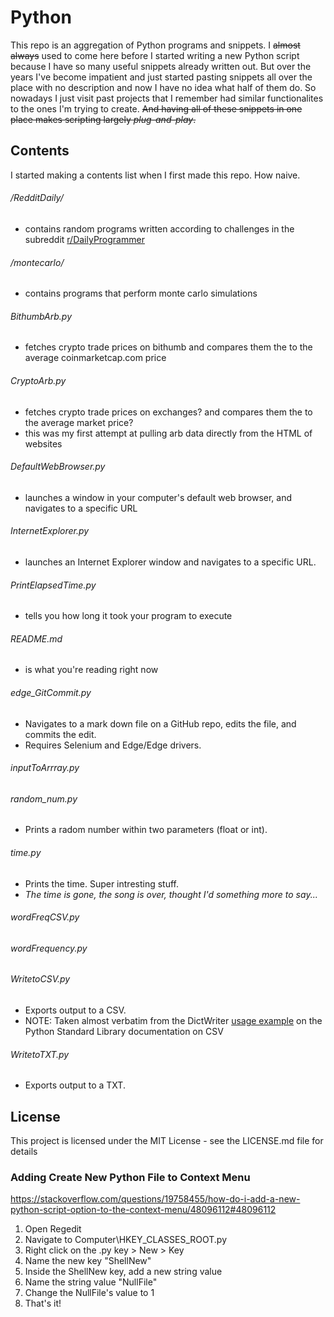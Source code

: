 # Python

This repo is an aggregation of Python programs and snippets. I ~~almost always~~ used to come here before I started writing a new Python script because I have so many useful snippets already written out. But over the years I've become impatient and just started pasting snippets all over the place with no description and now I have no idea what half of them do. So nowadays I just visit past projects that I remember had similar functionalites to the ones I'm trying to create. ~~And having all of these snippets in one place makes scripting largely *plug-and-play*.~~

## Contents

I started making a contents list when I first made this repo. How naive.

###### /RedditDaily/
* contains random programs written according to challenges in the subreddit <a href="https://www.reddit.com/r/dailyprogrammer/">r/DailyProgrammer</a>

###### /montecarlo/
* contains programs that perform monte carlo simulations

###### BithumbArb.py
* fetches crypto trade prices on bithumb and compares them the to the average coinmarketcap.com price

###### CryptoArb.py
* fetches crypto trade prices on exchanges? and compares them the to the average market price?
* this was my first attempt at pulling arb data directly from the HTML of websites

###### DefaultWebBrowser.py
* launches a window in your computer's default web browser, and navigates to a specific URL
   
###### InternetExplorer.py
* launches an Internet Explorer window and navigates to a specific URL.
  
###### PrintElapsedTime.py
* tells you how long it took your program to execute

###### README.md
* is what you're reading right now

###### edge_GitCommit.py
* Navigates to a mark down file on a GitHub repo, edits the file, and commits the edit.
* Requires Selenium and Edge/Edge drivers.

###### inputToArrray.py

###### random_num.py
* Prints a radom number within two parameters (float or int).

###### time.py
* Prints the time. Super intresting stuff.
* *The time is gone, the song is over, thought I'd something more to say...*

###### wordFreqCSV.py

###### wordFrequency.py
  
###### WritetoCSV.py
* Exports output to a CSV.
* NOTE: Taken almost verbatim from the DictWriter <a href="https://docs.python.org/2/library/csv.html#csv.DictWriter">usage example</a> on the Python Standard Library documentation on CSV

###### WritetoTXT.py
* Exports output to a TXT.

## License

This project is licensed under the MIT License - see the LICENSE.md file for details


### Adding Create New Python File to Context Menu
https://stackoverflow.com/questions/19758455/how-do-i-add-a-new-python-script-option-to-the-context-menu/48096112#48096112

1. Open Regedit
2. Navigate to Computer\HKEY_CLASSES_ROOT.py
3. Right click on the .py key > New > Key
4. Name the new key "ShellNew"
5. Inside the ShellNew key, add a new string value
6. Name the string value "NullFile"
7. Change the NullFile's value to 1
8. That's it!
